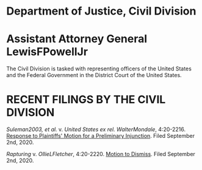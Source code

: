 # Department of Justice, Civil Division
# Assistant Attorney General LewisFPowellJr
The Civil Division is tasked with representing officers of the United States and the Federal Government in the District Court of the United States. 

# RECENT FILINGS BY THE CIVIL DIVISION
*Suleman2003, et al.* v. *United States ex rel. WalterMondale*, 4:20-2216. [Response to Plaintiffs' Motion for a Preliminary Injunction](https://nusadoj.github.io/civdiv/4202216_response.pdf). Filed September 2nd, 2020.


*Rapturing* v. *OllieLFletcher*, 4:20-2220. [Motion to Dismiss](https://nusadoj.github.io/civdiv/4202220_dismissal.pdf). Filed September 2nd, 2020.
